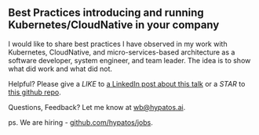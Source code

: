 ## Best Practices introducing and running Kubernetes/CloudNative in your company

I would like to share best practices I have observed in my work with Kubernetes, CloudNative, and micro-services-based architecture as a software developer, system engineer, and team leader.
The idea is to show what did work and what did not.

Helpful? Please give a *LIKE* to [a LinkedIn post about this talk](https://www.linkedin.com/in/wojciechbarczynski/) or a *STAR* to [this github repo](https://github.com/wojciech12/talk_bitconf_best_practices_introducing_k8s_and_CN).

Questions, Feedback? Let me know at wb@hypatos.ai. 

ps. We are hiring - [github.com/hypatos/jobs](https://github.com/hypatos/jobs).
